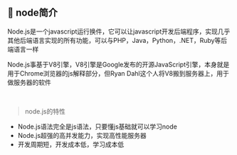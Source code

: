 ## 🤩 node简介

Node.js是一个javascript运行换件，它可以让javascript开发后端程序，实现几乎其他后端语言实现的所有功能，可以与PHP，Java，Python，.NET，Ruby等后端语言一样

Node.js事基于V8引擎，V8引擎是Google发布的开源JavaScript引擎，本身就是用于Chrome浏览器的js解释部分，但Ryan Dahl这个人将V8搬到服务器上，用于做服务器的软件 

<br/>
  
>node.js的特性
- Node.js语法完全是js语法，只要懂js基础就可以学习node
- Node.js超强的高并发能力，实现高性能服务器
- 开发周期短，开发成本低，学习成本低